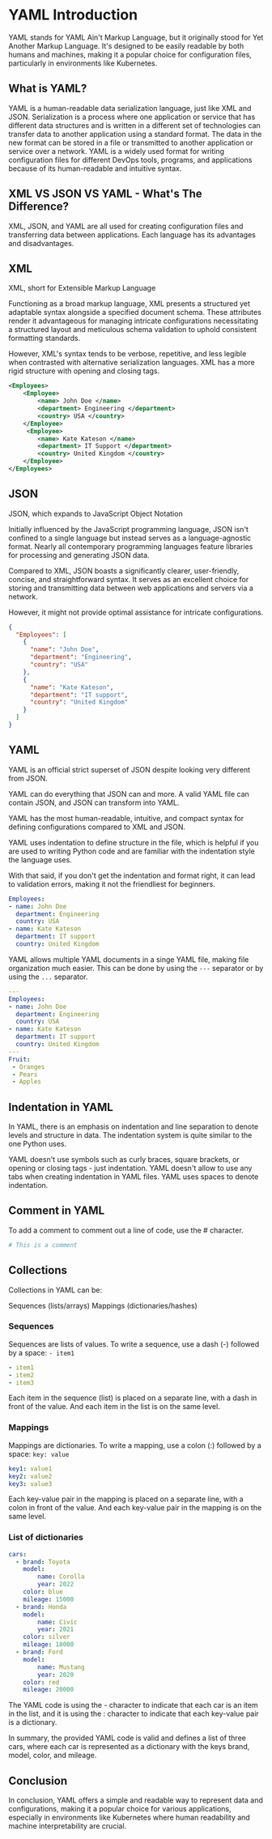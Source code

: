 # YAML Introduction

YAML stands for YAML Ain't Markup Language, but it originally stood for Yet Another Markup Language. It's designed to be easily readable by both humans and machines, making it a popular choice for configuration files, particularly in environments like Kubernetes.

## What is YAML?

YAML is a human-readable data serialization language, just like XML and JSON. Serialization is a process where one application or service that has different data structures and is written in a different set of technologies can transfer data to another application using a standard format. The data in the new format can be stored in a file or transmitted to another application or service over a network. YAML is a widely used format for writing configuration files for different DevOps tools, programs, and applications because of its human-readable and intuitive syntax.

## XML VS JSON VS YAML - What's The Difference?

XML, JSON, and YAML are all used for creating configuration files and transferring data between applications. Each language has its advantages and disadvantages.

## XML

XML, short for Extensible Markup Language

Functioning as a broad markup language, XML presents a structured yet adaptable syntax alongside a specified document schema. These attributes render it advantageous for managing intricate configurations necessitating a structured layout and meticulous schema validation to uphold consistent formatting standards.

However, XML's syntax tends to be verbose, repetitive, and less legible when contrasted with alternative serialization languages. XML has a more rigid structure with opening and closing tags.

```XML
<Employees>
    <Employee> 
        <name> John Doe </name>
        <department> Engineering </department>
        <country> USA </country>
    </Employee>
     <Employee> 
        <name> Kate Kateson </name>
        <department> IT Support </department>
        <country> United Kingdom </country>
    </Employee>
</Employees>
```

## JSON

JSON, which expands to JavaScript Object Notation

Initially influenced by the JavaScript programming language, JSON isn't confined to a single language but instead serves as a language-agnostic format. Nearly all contemporary programming languages feature libraries for processing and generating JSON data.

Compared to XML, JSON boasts a significantly clearer, user-friendly, concise, and straightforward syntax. It serves as an excellent choice for storing and transmitting data between web applications and servers via a network.

However, it might not provide optimal assistance for intricate configurations.

```json
{
  "Employees": [
    {
      "name": "John Doe",
      "department": "Engineering",
      "country": "USA"
    },
    {
      "name": "Kate Kateson",
      "department": "IT support",
      "country": "United Kingdom"
    }
  ]
}
```

## YAML

YAML is an official strict superset of JSON despite looking very different from JSON.

YAML can do everything that JSON can and more. A valid YAML file can contain JSON, and JSON can transform into YAML.

YAML has the most human-readable, intuitive, and compact syntax for defining configurations compared to XML and JSON.

YAML uses indentation to define structure in the file, which is helpful if you are used to writing Python code and are familiar with the indentation style the language uses.

With that said, if you don't get the indentation and format right, it can lead to validation errors, making it not the friendliest for beginners.

```YAML
Employees:
- name: John Doe
  department: Engineering
  country: USA
- name: Kate Kateson
  department: IT support
  country: United Kingdom
```

YAML allows multiple YAML documents in a singe YAML file, making file organization much easier. This can be done by using the `---` separator or by using the `...` separator.

```YAML
---
Employees:
- name: John Doe
  department: Engineering
  country: USA
- name: Kate Kateson
  department: IT support
  country: United Kingdom
---
Fruit:
 - Oranges
 - Pears
 - Apples
```

## Indentation in YAML

In YAML, there is an emphasis on indentation and line separation to denote levels and structure in data. The indentation system is quite similar to the one Python uses.

YAML doesn't use symbols such as curly braces, square brackets, or opening or closing tags - just indentation. YAML doesn't allow to use any tabs when creating indentation in YAML files. YAML uses spaces to denote indentation.

## Comment in YAML

To add a comment to comment out a line of code, use the # character.

```YAML
# This is a comment
```

## Collections

Collections in YAML can be:

Sequences (lists/arrays)
Mappings (dictionaries/hashes)

### Sequences

Sequences are lists of values. To write a sequence, use a dash (-) followed by a space: `- item1`

```YAML
- item1
- item2
- item3
```

Each item in the sequence (list) is placed on a separate line, with a dash in front of the value.
And each item in the list is on the same level.

### Mappings

Mappings are dictionaries. To write a mapping, use a colon (:) followed by a space: `key: value`

```YAML
key1: value1
key2: value2
key3: value3
```
Each key-value pair in the mapping is placed on a separate line, with a colon in front of the value. And each key-value pair in the mapping is on the same level.

### List of dictionaries

```YAML
cars:
  - brand: Toyota
    model: 
        name: Corolla
        year: 2022
    color: blue
    mileage: 15000
  - brand: Honda
    model: 
        name: Civic
        year: 2021
    color: silver
    mileage: 18000
  - brand: Ford
    model: 
        name: Mustang
        year: 2020
    color: red
    mileage: 20000
```
The YAML code is using the - character to indicate that each car is an item in the list, and it is using the : character to indicate that each key-value pair is a dictionary.

In summary, the provided YAML code is valid and defines a list of three cars, where each car is represented as a dictionary with the keys brand, model, color, and mileage.

## Conclusion

In conclusion, YAML offers a simple and readable way to represent data and configurations, making it a popular choice for various applications, especially in environments like Kubernetes where human readability and machine interpretability are crucial.
